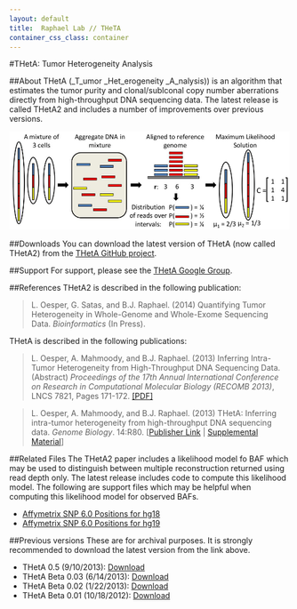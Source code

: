 ```yaml
---
layout: default
title:  Raphael Lab // THeTA
container_css_class: container
---
```


#THetA: Tumor Heterogeneity Analysis

##About
THetA (_T_umor _Het_erogeneity _A_nalysis)) is an algorithm that estimates the tumor purity and clonal/sublconal copy number aberrations directly from high-throughput DNA sequencing data. The latest release is called THetA2 and includes a number of improvements over previous versions.

[<img src="theta.jpg" style="width: 600px"/>](theta.jpg)

<a name="download"></a>
##Downloads 
You can download the latest version of THetA (now called THetA2) from the [THetA GitHub project](https://github.com/raphael-group/THetA).

##Support
For support, please see the [THetA Google Group](https://groups.google.com/forum/#!forum/theta-users).

<a name="reference"></a>
##References
THetA2 is described in the following publication:

>L. Oesper, G. Satas, and B.J. Raphael. (2014)
>Quantifying Tumor Heterogeneity in Whole-Genome and Whole-Exome Sequencing Data.
>*Bioinformatics* (In Press).

THetA is described in the following publications:

>L. Oesper, A. Mahmoody, and B.J. Raphael. (2013)
>Inferring Intra-Tumor Heterogeneity from High-Throughput DNA Sequencing Data. (Abstract)
>*Proceedings of the 17th Annual International Conference on Research in Computational Molecular Biology (RECOMB 2013)*, LNCS 7821, Pages 171-172.
>[[PDF]](http://link.springer.com/content/pdf/10.1007%2F978-3-642-37195-0_14.pdf)

>L. Oesper, A. Mahmoody, and B.J. Raphael. (2013)
>THetA: Inferring intra-tumor heterogeneity from high-throughput DNA sequencing data.
>*Genome Biology*. 14:R80. [[Publisher Link](http://genomebiology.com/2013/14/7/R80/abstract) | [Supplemental Material](http://genomebiology.com/content/supplementary/gb-2013-14-7-r80-s1.pdf)]

##Related Files
The THetA2 paper includes a likelihood model fo BAF which may be used to distinguish between multiple reconstruction returned using read depth only.  The latest release includes code to compute this likelihood model.  The following are support files which may be helpful when computing this likelihood model for observed BAFs.

* [Affymetrix SNP 6.0 Positions for hg18](http://compbio-research.cs.brown.edu/projects/theta/data/AffySNP6.0_hg18.txt.formatted)
* [Affymetrix SNP 6.0 Positions for hg19](http://compbio-research.cs.brown.edu/projects/theta/data/AffySNP6.0_hg19.txt.formatted)

##Previous versions
These are for archival purposes. It is strongly recommended to download the latest version from the link above.

* THetA 0.5 (9/10/2013): [Download](http://compbio-research.cs.brown.edu/software/THetA/THetA_0.5.tar.gz)
* THetA Beta 0.03 (6/14/2013): [Download](http://compbio-research.cs.brown.edu/software/THetA/THetA_Beta_0.03.tar.gz)
* THetA Beta 0.02 (1/22/2013): [Download](http://compbio-research.cs.brown.edu/software/THetA/THetA_Beta_0.02.tar.gz)
* THetA Beta 0.01 (10/18/2012): [Download](http://compbio-research.cs.brown.edu/software/THetA/Heterogeneity_Beta_0.01.tar.gz)
